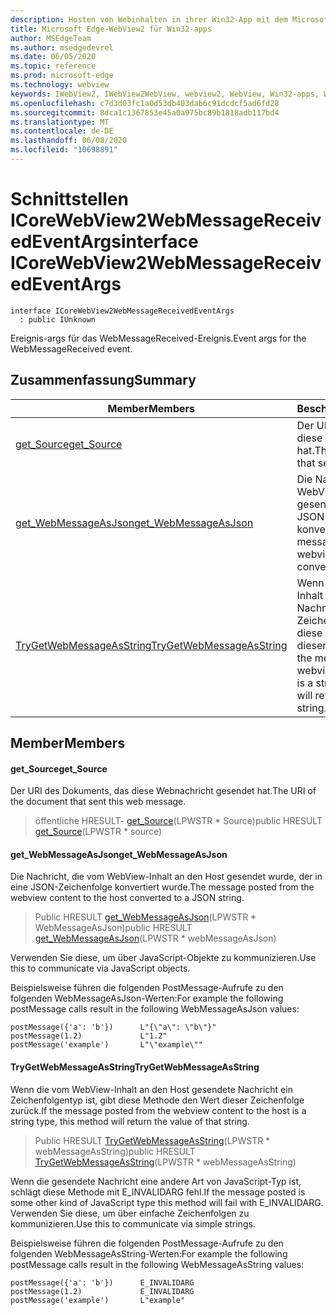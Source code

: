 ```yaml
---
description: Hosten von Webinhalten in ihrer Win32-App mit dem Microsoft Edge WebView2-Steuerelement
title: Microsoft Edge-WebView2 für Win32-apps
author: MSEdgeTeam
ms.author: msedgedevrel
ms.date: 06/05/2020
ms.topic: reference
ms.prod: microsoft-edge
ms.technology: webview
keywords: IWebView2, IWebView2WebView, webview2, WebView, Win32-apps, Win32, Edge, ICoreWebView2, ICoreWebView2Controller, Browser-Steuerelement, Edge-HTML
ms.openlocfilehash: c7d3d03fc1a0d53db403dab6c91dcdcf5ad6fd28
ms.sourcegitcommit: 8dca1c1367853e45a0a975bc89b1818adb117bd4
ms.translationtype: MT
ms.contentlocale: de-DE
ms.lasthandoff: 06/08/2020
ms.locfileid: "10698891"
---
```

# <span data-ttu-id="189c2-104">Schnittstellen ICoreWebView2WebMessageReceivedEventArgs</span><span class="sxs-lookup"><span data-stu-id="189c2-104">interface ICoreWebView2WebMessageReceivedEventArgs</span></span> 

```
interface ICoreWebView2WebMessageReceivedEventArgs
  : public IUnknown
```

<span data-ttu-id="189c2-105">Ereignis-args für das WebMessageReceived-Ereignis.</span><span class="sxs-lookup"><span data-stu-id="189c2-105">Event args for the WebMessageReceived event.</span></span>

## <span data-ttu-id="189c2-106">Zusammenfassung</span><span class="sxs-lookup"><span data-stu-id="189c2-106">Summary</span></span>

 <span data-ttu-id="189c2-107">Member</span><span class="sxs-lookup"><span data-stu-id="189c2-107">Members</span></span>                        | <span data-ttu-id="189c2-108">Beschreibungen</span><span class="sxs-lookup"><span data-stu-id="189c2-108">Descriptions</span></span>
--------------------------------|---------------------------------------------
[<span data-ttu-id="189c2-109">get_Source</span><span class="sxs-lookup"><span data-stu-id="189c2-109">get_Source</span></span>](#get_source) | <span data-ttu-id="189c2-110">Der URI des Dokuments, das diese Webnachricht gesendet hat.</span><span class="sxs-lookup"><span data-stu-id="189c2-110">The URI of the document that sent this web message.</span></span>
[<span data-ttu-id="189c2-111">get_WebMessageAsJson</span><span class="sxs-lookup"><span data-stu-id="189c2-111">get_WebMessageAsJson</span></span>](#get_webmessageasjson) | <span data-ttu-id="189c2-112">Die Nachricht, die vom WebView-Inhalt an den Host gesendet wurde, der in eine JSON-Zeichenfolge konvertiert wurde.</span><span class="sxs-lookup"><span data-stu-id="189c2-112">The message posted from the webview content to the host converted to a JSON string.</span></span>
[<span data-ttu-id="189c2-113">TryGetWebMessageAsString</span><span class="sxs-lookup"><span data-stu-id="189c2-113">TryGetWebMessageAsString</span></span>](#trygetwebmessageasstring) | <span data-ttu-id="189c2-114">Wenn die vom WebView-Inhalt an den Host gesendete Nachricht ein Zeichenfolgentyp ist, gibt diese Methode den Wert dieser Zeichenfolge zurück.</span><span class="sxs-lookup"><span data-stu-id="189c2-114">If the message posted from the webview content to the host is a string type, this method will return the value of that string.</span></span>

## <span data-ttu-id="189c2-115">Member</span><span class="sxs-lookup"><span data-stu-id="189c2-115">Members</span></span>

#### <span data-ttu-id="189c2-116">get_Source</span><span class="sxs-lookup"><span data-stu-id="189c2-116">get_Source</span></span> 

<span data-ttu-id="189c2-117">Der URI des Dokuments, das diese Webnachricht gesendet hat.</span><span class="sxs-lookup"><span data-stu-id="189c2-117">The URI of the document that sent this web message.</span></span>

> <span data-ttu-id="189c2-118">öffentliche HRESULT- [get_Source](#get_source)(LPWSTR \* Source)</span><span class="sxs-lookup"><span data-stu-id="189c2-118">public HRESULT [get_Source](#get_source)(LPWSTR \* source)</span></span>

#### <span data-ttu-id="189c2-119">get_WebMessageAsJson</span><span class="sxs-lookup"><span data-stu-id="189c2-119">get_WebMessageAsJson</span></span> 

<span data-ttu-id="189c2-120">Die Nachricht, die vom WebView-Inhalt an den Host gesendet wurde, der in eine JSON-Zeichenfolge konvertiert wurde.</span><span class="sxs-lookup"><span data-stu-id="189c2-120">The message posted from the webview content to the host converted to a JSON string.</span></span>

> <span data-ttu-id="189c2-121">Public HRESULT [get_WebMessageAsJson](#get_webmessageasjson)(LPWSTR \* WebMessageAsJson)</span><span class="sxs-lookup"><span data-stu-id="189c2-121">public HRESULT [get_WebMessageAsJson](#get_webmessageasjson)(LPWSTR \* webMessageAsJson)</span></span>

<span data-ttu-id="189c2-122">Verwenden Sie diese, um über JavaScript-Objekte zu kommunizieren.</span><span class="sxs-lookup"><span data-stu-id="189c2-122">Use this to communicate via JavaScript objects.</span></span>

<span data-ttu-id="189c2-123">Beispielsweise führen die folgenden PostMessage-Aufrufe zu den folgenden WebMessageAsJson-Werten:</span><span class="sxs-lookup"><span data-stu-id="189c2-123">For example the following postMessage calls result in the following WebMessageAsJson values:</span></span>

```
postMessage({'a': 'b'})      L"{\"a\": \"b\"}"
postMessage(1.2)             L"1.2"
postMessage('example')       L"\"example\""
```

#### <span data-ttu-id="189c2-124">TryGetWebMessageAsString</span><span class="sxs-lookup"><span data-stu-id="189c2-124">TryGetWebMessageAsString</span></span> 

<span data-ttu-id="189c2-125">Wenn die vom WebView-Inhalt an den Host gesendete Nachricht ein Zeichenfolgentyp ist, gibt diese Methode den Wert dieser Zeichenfolge zurück.</span><span class="sxs-lookup"><span data-stu-id="189c2-125">If the message posted from the webview content to the host is a string type, this method will return the value of that string.</span></span>

> <span data-ttu-id="189c2-126">Public HRESULT [TryGetWebMessageAsString](#trygetwebmessageasstring)(LPWSTR \* webMessageAsString)</span><span class="sxs-lookup"><span data-stu-id="189c2-126">public HRESULT [TryGetWebMessageAsString](#trygetwebmessageasstring)(LPWSTR \* webMessageAsString)</span></span>

<span data-ttu-id="189c2-127">Wenn die gesendete Nachricht eine andere Art von JavaScript-Typ ist, schlägt diese Methode mit E_INVALIDARG fehl.</span><span class="sxs-lookup"><span data-stu-id="189c2-127">If the message posted is some other kind of JavaScript type this method will fail with E_INVALIDARG.</span></span> <span data-ttu-id="189c2-128">Verwenden Sie diese, um über einfache Zeichenfolgen zu kommunizieren.</span><span class="sxs-lookup"><span data-stu-id="189c2-128">Use this to communicate via simple strings.</span></span>

<span data-ttu-id="189c2-129">Beispielsweise führen die folgenden PostMessage-Aufrufe zu den folgenden WebMessageAsString-Werten:</span><span class="sxs-lookup"><span data-stu-id="189c2-129">For example the following postMessage calls result in the following WebMessageAsString values:</span></span>

```
postMessage({'a': 'b'})      E_INVALIDARG
postMessage(1.2)             E_INVALIDARG
postMessage('example')       L"example"
```

